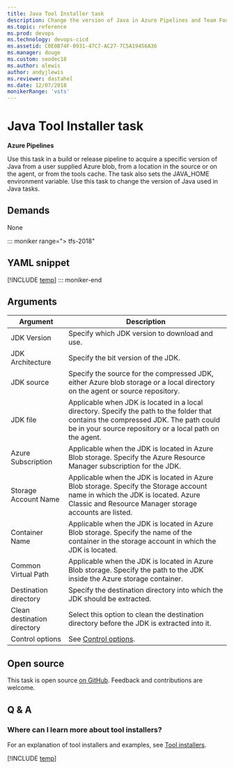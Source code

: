 ```yaml
---
title: Java Tool Installer task
description: Change the version of Java in Azure Pipelines and Team Foundation Server (TFS)
ms.topic: reference
ms.prod: devops
ms.technology: devops-cicd
ms.assetid: C0E0B74F-0931-47C7-AC27-7C5A19456A36
ms.manager: douge
ms.custom: seodec18
ms.author: alewis
author: andyjlewis
ms.reviewer: dastahel
ms.date: 12/07/2018
monikerRange: 'vsts'
---
```


# Java Tool Installer task

**Azure Pipelines**

Use this task in a build or release pipeline to acquire a specific version of Java from a user supplied Azure blob,
from a location in the source or on the agent, or from the tools cache. The task also sets the JAVA_HOME environment variable.
Use this task to change the version of Java used in Java tasks.

## Demands

None

::: moniker range="> tfs-2018"
## YAML snippet
[!INCLUDE [temp](../_shared/yaml/JavaToolInstallerV0.md)]
::: moniker-end

## Arguments

| Argument | Description |
|----------|-------------|
| JDK Version | Specify which JDK version to download and use. |
| JDK Architecture | Specify the bit version of the JDK. |
| JDK source | Specify the source for the compressed JDK, either Azure blob storage or a local directory on the agent or source repository. |
| JDK file | Applicable when JDK is located in a local directory. Specify the path to the folder that contains the compressed JDK. The path could be in your source repository or a local path on the agent.|
| Azure Subscription | Applicable when the JDK is located in Azure Blob storage. Specify the Azure Resource Manager subscription for the JDK.|
| Storage Account Name | Applicable when the JDK is located in Azure Blob storage. Specify the Storage account name in which the JDK is located. Azure Classic and Resource Manager storage accounts are listed. |
| Container Name | Applicable when the JDK is located in Azure Blob storage. Specify the name of the container in the storage account in which the JDK is located.|
| Common Virtual Path | Applicable when the JDK is located in Azure Blob storage. Specify the path to the JDK inside the Azure storage container. |
| Destination directory | Specify the destination directory into which the JDK should be extracted. |
| Clean destination directory | Select this option to clean the destination directory before the JDK is extracted into it. |
| Control options | See [Control options](../../process/tasks.md#controloptions). |

## Open source

This task is open source [on GitHub](https://github.com/Microsoft/azure-pipelines-tasks). Feedback and contributions are welcome.

## Q & A
<!-- BEGINSECTION class="md-qanda" -->

### Where can I learn more about tool installers?

For an explanation of tool installers and examples, see [Tool installers](../../process/tasks.md#tool-installers).

[!INCLUDE [temp](../../_shared/qa-agents.md)]

<!-- ENDSECTION -->
